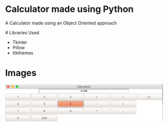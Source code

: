 # Calculator made using Python
<p>A Calculator made using an Object Oriented approach</p>
# Libraries Used
<ul>
<li>Tkinter</li>
<li>Pillow</li>
<li>ttkthemes</li>
 </ul>


# Images
![](example.png)




